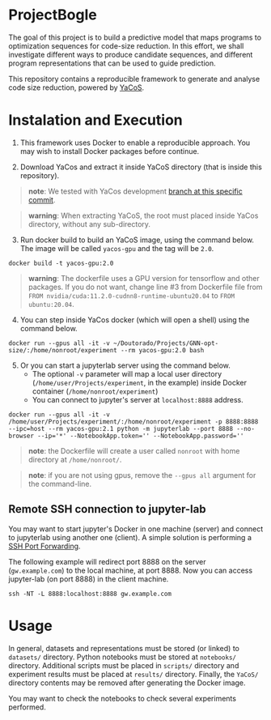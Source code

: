 # ProjectBogle

The goal of this project is to build a predictive model that maps programs to optimization sequences for code-size reduction. In this effort, we shall investigate different ways to produce candidate sequences, and different program representations that can be used to guide prediction.

This repository contains a reproducible framework to generate and analyse code size reduction, powered by [YaCoS](https://github.com/ComputerSystemsLab/YaCoS).

# Instalation and Execution

1. This framework uses Docker to enable a reproducible approach. You may wish to install Docker packages before continue.

2. Download YaCos and extract it inside YaCoS directory (that is inside this repository). 

> **note**: We tested with YaCos development [branch at this specific commit](https://github.com/ComputerSystemsLab/YaCoS/commit/290b1e0b8fadbe39602a44cb5cf7791b60a67759).

> **warning**: When extracting YaCoS, the root must placed inside YaCos directory, without any sub-directory.

3. Run docker build to build an YaCoS image, using the command below. The image will be called `yacos-gpu` and the tag will be `2.0`. 

`docker build -t yacos-gpu:2.0`


> **warning**: The dockerfile uses a GPU version for tensorflow and other packages. If you do not want, change line \#3 from Dockerfile file from `FROM nvidia/cuda:11.2.0-cudnn8-runtime-ubuntu20.04` to `FROM ubuntu:20.04`.

4. You can step inside YaCos docker (which will open a shell) using the command below.

`docker run --gpus all -it -v ~/Doutorado/Projects/GNN-opt-size/:/home/nonroot/experiment --rm yacos-gpu:2.0 bash`

5. Or you can start a jupyterlab server using the command below.
    - The optional `-v` parameter will map a local user directory (`/home/user/Projects/experiment`, in the example) inside Docker container (`/home/nonroot/experiment`)
    - You can connect to jupyter's server at `localhost:8888` address. 


`docker run --gpus all -it -v /home/user/Projects/experiment/:/home/nonroot/experiment -p 8888:8888 --ipc=host --rm yacos-gpu:2.1 python -m jupyterlab --port 8888 --no-browser --ip='*' --NotebookApp.token='' --NotebookApp.password=''`

> **note**: the Dockerfile will create a user called `nonroot` with home directory at `/home/nonroot/`.

> **note**: if you are not using gpus, remove the `--gpus all` argument for the command-line.

## Remote SSH connection to jupyter-lab

You may want to start jupyter's Docker in one machine (server) and connect to jupyterlab using another one (client). A simple solution is performing a [SSH Port Forwarding](https://www.ssh.com/academy/ssh/tunneling/example).

The following example will redirect port 8888 on the server (`gw.example.com`) to the local machine, at port 8888. Now you can access jupyter-lab (on port 8888) in the client machine.

`ssh -NT -L 8888:localhost:8888 gw.example.com`

# Usage

In general, datasets and representations must be stored (or linked) to `datasets/` directory. Python notebooks must be stored at `notebooks/` directory. Additional scripts must be placed in `scripts/` directory and experiment results must be placed at `results/` directory. Finally, the `YaCoS/` directory contents may be removed after generating the Docker image. 

You may want to check the notebooks to check several experiments performed. 
